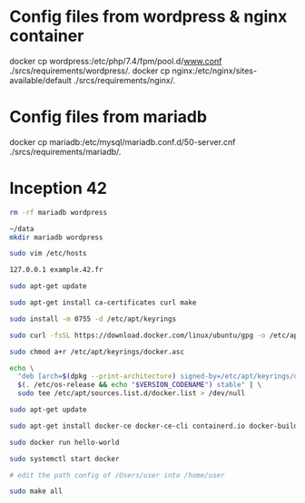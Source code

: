 # Config files from wordpress & nginx container

docker cp wordpress:/etc/php/7.4/fpm/pool.d/www.conf ./srcs/requirements/wordpress/.
docker cp nginx:/etc/nginx/sites-available/default ./srcs/requirements/nginx/.

# Config files from mariadb

docker cp mariadb:/etc/mysql/mariadb.conf.d/50-server.cnf ./srcs/requirements/mariadb/.

# Inception 42

```sh
rm -rf mariadb wordpress

~/data
mkdir mariadb wordpress
```

```sh
sudo vim /etc/hosts

127.0.0.1 example.42.fr
```

```sh
sudo apt-get update

sudo apt-get install ca-certificates curl make

sudo install -m 0755 -d /etc/apt/keyrings

sudo curl -fsSL https://download.docker.com/linux/ubuntu/gpg -o /etc/apt/keyrings/docker.asc

sudo chmod a+r /etc/apt/keyrings/docker.asc

echo \
  "deb [arch=$(dpkg --print-architecture) signed-by=/etc/apt/keyrings/docker.asc] https://download.docker.com/linux/ubuntu \
  $(. /etc/os-release && echo "$VERSION_CODENAME") stable" | \
  sudo tee /etc/apt/sources.list.d/docker.list > /dev/null

sudo apt-get update

sudo apt-get install docker-ce docker-ce-cli containerd.io docker-buildx-plugin docker-compose-plugin

sudo docker run hello-world

sudo systemctl start docker

# edit the path config of /Users/user into /home/user

sudo make all
```
